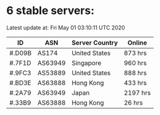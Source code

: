 # 6 stable servers:

Latest update at: Fri May 01 03:10:11 UTC 2020

| ID | ASN | Server Country | Online |
| -- | --- | -------------- | ------ |
| #.D09B | AS174 | United States | 873 hrs |
| #.7F1D | AS63949 | Singapore | 960 hrs |
| #.9FC3 | AS53889 | United States | 888 hrs |
| #.BD3E | AS63888 | Hong Kong | 433 hrs |
| #.2A79 | AS63949 | Japan | 2197 hrs |
| #.33B9 | AS63888 | Hong Kong | 26 hrs |

